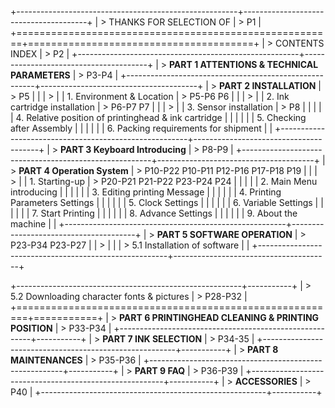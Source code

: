 +-------------------------------------------------------+---------------------------------------+
| > THANKS FOR SELECTION OF                             | > P1                                  |
+=======================================================+=======================================+
| > CONTENTS INDEX                                      | > P2                                  |
+-------------------------------------------------------+---------------------------------------+
| > **PART 1 ATTENTIONS & TECHNICAL PARAMETERS**        | > P3-P4                               |
+-------------------------------------------------------+---------------------------------------+
| > **PART 2 INSTALLATION**                             | > P5                                  |
|                                                       | >                                     |
| 1.  Environment & Location                            | > P5-P6 P6                            |
|                                                       | >                                     |
| 2.  Ink cartridge installation                        | > P6-P7 P7                            |
|                                                       | >                                     |
| 3.  Sensor installation                               | > P8                                  |
|                                                       |                                       |
| 4.  Relative position of printinghead & ink cartridge |                                       |
|                                                       |                                       |
| 5.  Checking after Assembly                           |                                       |
|                                                       |                                       |
| 6.  Packing requirements for shipment                 |                                       |
+-------------------------------------------------------+---------------------------------------+
| > **PART 3 Keyboard Introducing**                     | > P8-P9                               |
+-------------------------------------------------------+---------------------------------------+
| > **PART 4 Operation System**                         | > P10-P22 P10-P11 P12-P16 P17-P18 P19 |
|                                                       | >                                     |
| 1.  Starting-up                                       | > P20-P21 P21-P22 P23-P24 P24         |
|                                                       |                                       |
| 2.  Main Menu introducing                             |                                       |
|                                                       |                                       |
| 3.  Editing printing Message                          |                                       |
|                                                       |                                       |
| 4.  Printing Parameters Settings                      |                                       |
|                                                       |                                       |
| 5.  Clock Settings                                    |                                       |
|                                                       |                                       |
| 6.  Variable Settings                                 |                                       |
|                                                       |                                       |
| 7.  Start Printing                                    |                                       |
|                                                       |                                       |
| 8.  Advance Settings                                  |                                       |
|                                                       |                                       |
| 9.  About the machine                                 |                                       |
+-------------------------------------------------------+---------------------------------------+
| > **PART 5 SOFTWARE OPERATION**                       | > P23-P34 P23-P27                     |
| >                                                     |                                       |
| > 5.1 Installation of software                        |                                       |
+-------------------------------------------------------+---------------------------------------+

+--------------------------------------------------------+-----------+
| > 5.2 Downloading character fonts & pictures           | > P28-P32 |
+========================================================+===========+
| > **PART 6 PRINTINGHEAD CLEANING & PRINTING POSITION** | > P33-P34 |
+--------------------------------------------------------+-----------+
| > **PART 7 INK SELECTION**                             | > P34-35  |
+--------------------------------------------------------+-----------+
| > **PART 8 MAINTENANCES**                              | > P35-P36 |
+--------------------------------------------------------+-----------+
| > **PART 9 FAQ**                                       | > P36-P39 |
+--------------------------------------------------------+-----------+
| > **ACCESSORIES**                                      | > P40     |
+--------------------------------------------------------+-----------+